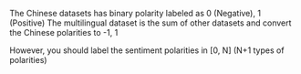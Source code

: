 The Chinese datasets has binary polarity labeled as 0 (Negative), 1 (Positive)
The multilingual dataset is the sum of other datasets and convert the Chinese polarities to -1, 1

However, you should label the sentiment polarities in [0, N] (N+1 types of polarities)